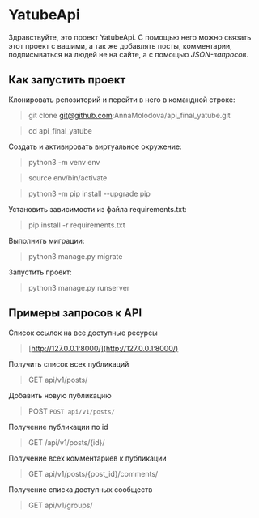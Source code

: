 # YatubeApi

Здравствуйте, это проект YatubeApi. С помощью него можно связать этот проект с вашими, а так же добавлять посты, комментарии, подписываться на людей не на сайте, а с помощью *JSON-запросов*.


## Как запустить проект

Клонировать репозиторий и перейти в него в командной строке:

> git clone git@github.com:AnnaMolodova/api_final_yatube.git

> cd api_final_yatube

Cоздать и активировать виртуальное окружение:

> python3 -m venv env

> source env/bin/activate

>python3 -m pip install --upgrade pip

Установить зависимости из файла requirements.txt:

> pip install -r requirements.txt

Выполнить миграции:

> python3 manage.py migrate

Запустить проект:

> python3 manage.py runserver


## Примеры запросов к API

Список ссылок на все доступные ресурсы
> [http://127.0.0.1:8000/](http://127.0.0.1:8000/)

Получить список всех публикаций
> GET api/v1/posts/

Добавить новую публикацию
> POST  `POST api/v1/posts/`

Получение публикации по id
> GET /api/v1/posts/{id}/

Получение всех комментариев к публикации
> GET api/v1/posts/{post_id}/comments/

Получение списка доступных сообществ
> GET api/v1/groups/